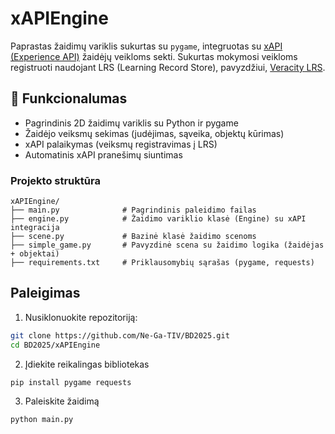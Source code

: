 # xAPIEngine

Paprastas žaidimų variklis sukurtas su `pygame`, integruotas su [xAPI (Experience API)](https://xapi.com/) žaidėjų veikloms sekti. Sukurtas mokymosi veikloms registruoti naudojant LRS (Learning Record Store), pavyzdžiui, [Veracity LRS](https://veracity.fpg.unc.edu/).

## 🔧 Funkcionalumas

- Pagrindinis 2D žaidimų variklis su Python ir pygame
- Žaidėjo veiksmų sekimas (judėjimas, sąveika, objektų kūrimas)
- xAPI palaikymas (veiksmų registravimas į LRS)
- Automatinis xAPI pranešimų siuntimas

### Projekto struktūra

```plaintext
xAPIEngine/
├── main.py              # Pagrindinis paleidimo failas
├── engine.py            # Žaidimo variklio klasė (Engine) su xAPI integracija
├── scene.py             # Bazinė klasė žaidimo scenoms
├── simple_game.py       # Pavyzdinė scena su žaidimo logika (žaidėjas + objektai)
├── requirements.txt     # Priklausomybių sąrašas (pygame, requests)
  ```

## Paleigimas

1. Nusiklonuokite repozitoriją:

```bash
git clone https://github.com/Ne-Ga-TIV/BD2025.git
cd BD2025/xAPIEngine
```

2. Įdiekite reikalingas bibliotekas
```python
pip install pygame requests
```

3. Paleiskite žaidimą
```python
python main.py

```

